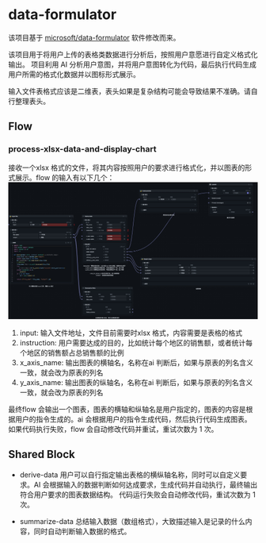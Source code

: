 # data-formulator

该项目基于 [microsoft/data-formulator](https://github.com/microsoft/data-formulator) 软件修改而来。

该项目用于将用户上传的表格类数据进行分析后，按照用户意愿进行自定义格式化输出。
项目利用 AI 分析用户意图，并将用户意图转化为代码，最后执行代码生成用户所需的格式化数据并以图标形式展示。

输入文件表格式应该是二维表，表头如果是复杂结构可能会导致结果不准确。请自行整理表头。

## Flow
###  process-xlsx-data-and-display-chart

接收一个xlsx 格式的文件，将其内容按照用户的要求进行格式化，并以图表的形式展示。flow 的输入有以下几个：
![flow](./flow.jpeg)

1. input: 输入文件地址，文件目前需要时xlsx 格式，内容需要是表格的格式
2. instruction: 用户需要达成的目的，比如统计每个地区的销售额，或者统计每个地区的销售额占总销售额的比例
3. x_axis_name: 输出图表的横轴名，名称在ai 判断后，如果与原表的列名含义一致，就会改为原表的列名
4. y_axis_name: 输出图表的纵轴名，名称在ai 判断后，如果与原表的列名含义一致，就会改为原表的列名

最终flow 会输出一个图表，图表的横轴和纵轴名是用户指定的，图表的内容是根据用户的指令生成的。ai 会根据用户的指令生成代码，然后执行代码生成图表。
如果代码执行失败，flow 会自动修改代码并重试，重试次数为 1 次。

## Shared Block
* derive-data
用户可以自行指定输出表格的横纵轴名称，同时可以自定义要求。AI 会根据输入的数据判断如何达成要求，生成代码并自动执行，最终输出符合用户要求的图表数据结构。
代码运行失败会自动修改代码，重试次数为 1 次。

* summarize-data
总结输入数据（数组格式），大致描述输入是记录的什么内容，同时自动判断输入数据的格式。
